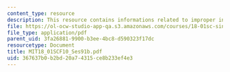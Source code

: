 ```yaml
---
content_type: resource
description: This resource contains informations related to improper integrals.
file: https://ol-ocw-studio-app-qa.s3.amazonaws.com/courses/18-01sc-single-variable-calculus-fall-2010/367637b0b2bd20a74315ce8b233ef4e3_MIT18_01SCF10_Ses91b.pdf
file_type: application/pdf
parent_uid: 3fa26881-9900-b3ee-4bc8-d590323f17dc
resourcetype: Document
title: MIT18_01SCF10_Ses91b.pdf
uid: 367637b0-b2bd-20a7-4315-ce8b233ef4e3
---
```

